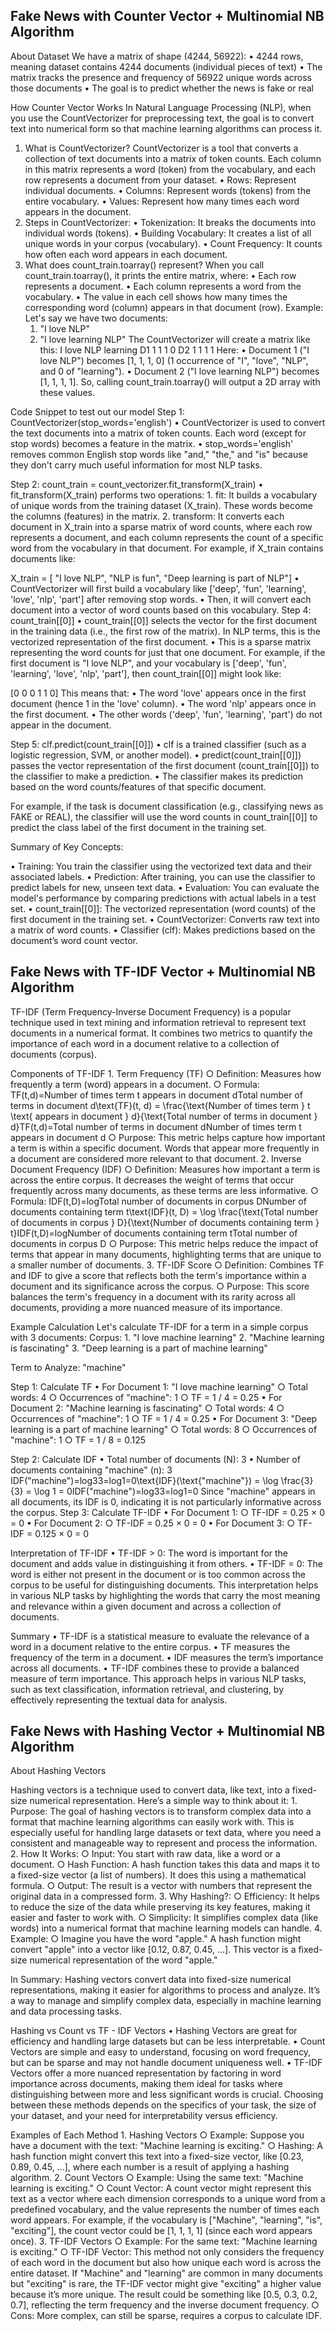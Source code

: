 ## Fake News with Counter Vector + Multinomial NB Algorithm

About Dataset
We have a matrix of shape (4244, 56922):
	• 4244 rows, meaning dataset contains 4244 documents (individual pieces of text)
	• The matrix tracks the presence and frequency of 56922 unique words across those documents
	• The goal is to predict whether the news is fake or real


How Counter Vector Works
In Natural Language Processing (NLP), when you use the CountVectorizer for preprocessing text, the goal is to convert text into numerical form so that machine learning algorithms can process it. 

1. What is CountVectorizer?
CountVectorizer is a tool that converts a collection of text documents into a matrix of token counts. Each column in this matrix represents a word (token) from the vocabulary, and each row represents a document from your dataset.
	• Rows: Represent individual documents.
	• Columns: Represent words (tokens) from the entire vocabulary.
	• Values: Represent how many times each word appears in the document.
2. Steps in CountVectorizer:
	• Tokenization: It breaks the documents into individual words (tokens).
	• Building Vocabulary: It creates a list of all unique words in your corpus (vocabulary).
	• Count Frequency: It counts how often each word appears in each document.
3. What does count_train.toarray() represent?
When you call count_train.toarray(), it prints the entire matrix, where:
	• Each row represents a document.
	• Each column represents a word from the vocabulary.
	• The value in each cell shows how many times the corresponding word (column) appears in that document (row).
Example:
Let's say we have two documents:
	1. "I love NLP"
	2. "I love learning NLP"
The CountVectorizer will create a matrix like this:
	I	love	NLP	learning
D1	1	1	1	0
D2	1	1	1	1
Here:
	• Document 1 ("I love NLP") becomes [1, 1, 1, 0] (1 occurrence of "I", "love", "NLP", and 0 of "learning").
	• Document 2 ("I love learning NLP") becomes [1, 1, 1, 1].
So, calling count_train.toarray() will output a 2D array with these values.


Code Snippet to test out our model 
Step 1: CountVectorizer(stop_words='english')
	• CountVectorizer is used to convert the text documents into a matrix of token counts. Each word (except for stop words) becomes a feature in the matrix.
	• stop_words='english' removes common English stop words like "and," "the," and "is" because they don't carry much useful information for most NLP tasks.

Step 2: count_train = count_vectorizer.fit_transform(X_train)
	• fit_transform(X_train) performs two operations:
		1. fit: It builds a vocabulary of unique words from the training dataset (X_train). These words become the columns (features) in the matrix.
		2. transform: It converts each document in X_train into a sparse matrix of word counts, where each row represents a document, and each column represents the count of a specific word from the vocabulary in that document.
For example, if X_train contains documents like:

X_train = [
    "I love NLP",
    "NLP is fun",
    "Deep learning is part of NLP"]
	• CountVectorizer will first build a vocabulary like ['deep', 'fun', 'learning', 'love', 'nlp', 'part'] after removing stop words.
	• Then, it will convert each document into a vector of word counts based on this vocabulary.
Step 4: count_train[[0]]
	• count_train[[0]] selects the vector for the first document in the training data (i.e., the first row of the matrix). In NLP terms, this is the vectorized representation of the first document.
	• This is a sparse matrix representing the word counts for just that one document.
For example, if the first document is "I love NLP", and your vocabulary is ['deep', 'fun', 'learning', 'love', 'nlp', 'part'], then count_train[[0]] might look like:


[0 0 0 1 1 0]
This means that:
	• The word 'love' appears once in the first document (hence 1 in the 'love' column).
	• The word 'nlp' appears once in the first document.
	• The other words ('deep', 'fun', 'learning', 'part') do not appear in the document.

Step 5: clf.predict(count_train[[0]])
	• clf is a trained classifier (such as a logistic regression, SVM, or another model).
	• predict(count_train[[0]]) passes the vector representation of the first document (count_train[[0]]) to the classifier to make a prediction.
	• The classifier makes its prediction based on the word counts/features of that specific document.

For example, if the task is document classification (e.g., classifying news as FAKE or REAL), the classifier will use the word counts in count_train[[0]] to predict the class label of the first document in the training set.

Summary of Key Concepts:

• Training: You train the classifier using the vectorized text data and their associated labels.
• Prediction: After training, you can use the classifier to predict labels for new, unseen text data.
• Evaluation: You can evaluate the model's performance by comparing predictions with actual labels in a test set.
• count_train[[0]]: The vectorized representation (word counts) of the first document in the training set.
• CountVectorizer: Converts raw text into a matrix of word counts.
• Classifier (clf): Makes predictions based on the document’s word count vector.

## Fake News with TF-IDF Vector + Multinomial NB Algorithm

TF-IDF (Term Frequency-Inverse Document Frequency) is a popular technique used in text mining and information retrieval to represent text documents in a numerical format. It combines two metrics to quantify the importance of each word in a document relative to a collection of documents (corpus).

Components of TF-IDF
	1. Term Frequency (TF)
		○ Definition: Measures how frequently a term (word) appears in a document.
		○ Formula: TF(t,d)=Number of times term t appears in document dTotal number of terms in document d\text{TF}(t, d) = \frac{\text{Number of times term } t \text{ appears in document } d}{\text{Total number of terms in document } d}TF(t,d)=Total number of terms in document dNumber of times term t appears in document d​
		○ Purpose: This metric helps capture how important a term is within a specific document. Words that appear more frequently in a document are considered more relevant to that document.
	2. Inverse Document Frequency (IDF)
		○ Definition: Measures how important a term is across the entire corpus. It decreases the weight of terms that occur frequently across many documents, as these terms are less informative.
		○ Formula: IDF(t,D)=log⁡Total number of documents in corpus DNumber of documents containing term t\text{IDF}(t, D) = \log \frac{\text{Total number of documents in corpus } D}{\text{Number of documents containing term } t}IDF(t,D)=logNumber of documents containing term tTotal number of documents in corpus D​
		○ Purpose: This metric helps reduce the impact of terms that appear in many documents, highlighting terms that are unique to a smaller number of documents.
	3. TF-IDF Score
		○ Definition: Combines TF and IDF to give a score that reflects both the term's importance within a document and its significance across the corpus.
		○ Purpose: This score balances the term's frequency in a document with its rarity across all documents, providing a more nuanced measure of its importance.

Example Calculation
Let's calculate TF-IDF for a term in a simple corpus with 3 documents:
Corpus:
	1. "I love machine learning"
	2. "Machine learning is fascinating"
	3. "Deep learning is a part of machine learning"

Term to Analyze: "machine"

Step 1: Calculate TF
	• For Document 1: "I love machine learning"
		○ Total words: 4
		○ Occurrences of "machine": 1
		○ TF = 1 / 4 = 0.25
	• For Document 2: "Machine learning is fascinating"
		○ Total words: 4
		○ Occurrences of "machine": 1
		○ TF = 1 / 4 = 0.25
	• For Document 3: "Deep learning is a part of machine learning"
		○ Total words: 8
		○ Occurrences of "machine": 1
		○ TF = 1 / 8 = 0.125

Step 2: Calculate IDF
	• Total number of documents (N): 3
	• Number of documents containing "machine" (n): 3
IDF("machine")=log⁡33=log⁡1=0\text{IDF}(\text{"machine"}) = \log \frac{3}{3} = \log 1 = 0IDF("machine")=log33​=log1=0
Since "machine" appears in all documents, its IDF is 0, indicating it is not particularly informative across the corpus.
Step 3: Calculate TF-IDF
	• For Document 1:
		○ TF-IDF = 0.25 × 0 = 0
	• For Document 2:
		○ TF-IDF = 0.25 × 0 = 0
	• For Document 3:
		○ TF-IDF = 0.125 × 0 = 0

Interpretation of TF-IDF 
	• TF-IDF > 0: The word is important for the document and adds value in distinguishing it from others.
	• TF-IDF = 0: The word is either not present in the document or is too common across the corpus to be useful for distinguishing documents.
This interpretation helps in various NLP tasks by highlighting the words that carry the most meaning and relevance within a given document and across a collection of documents.

Summary
	• TF-IDF is a statistical measure to evaluate the relevance of a word in a document relative to the entire corpus.
	• TF measures the frequency of the term in a document.
	• IDF measures the term’s importance across all documents.
	• TF-IDF combines these to provide a balanced measure of term importance.
This approach helps in various NLP tasks, such as text classification, information retrieval, and clustering, by effectively representing the textual data for analysis.

## Fake News with Hashing Vector + Multinomial NB Algorithm
About Hashing Vectors

Hashing vectors is a technique used to convert data, like text, into a fixed-size numerical representation. Here’s a simple way to think about it:
	1. Purpose: The goal of hashing vectors is to transform complex data into a format that machine learning algorithms can easily work with. This is especially useful for handling large datasets or text data, where you need a consistent and manageable way to represent and process the information.
	2. How It Works:
		○ Input: You start with raw data, like a word or a document.
		○ Hash Function: A hash function takes this data and maps it to a fixed-size vector (a list of numbers). It does this using a mathematical formula.
		○ Output: The result is a vector with numbers that represent the original data in a compressed form.
	3. Why Hashing?:
		○ Efficiency: It helps to reduce the size of the data while preserving its key features, making it easier and faster to work with.
		○ Simplicity: It simplifies complex data (like words) into a numerical format that machine learning models can handle.
	4. Example:
		○ Imagine you have the word "apple." A hash function might convert "apple" into a vector like [0.12, 0.87, 0.45, ...]. This vector is a fixed-size numerical representation of the word "apple."

In Summary: Hashing vectors convert data into fixed-size numerical representations, making it easier for algorithms to process and analyze. It’s a way to manage and simplify complex data, especially in machine learning and data processing tasks.

Hashing vs Count vs TF - IDF Vectors
	• Hashing Vectors are great for efficiency and handling large datasets but can be less interpretable.
	• Count Vectors are simple and easy to understand, focusing on word frequency, but can be sparse and may not handle document uniqueness well.
	• TF-IDF Vectors offer a more nuanced representation by factoring in word importance across documents, making them ideal for tasks where distinguishing between more and less significant words is crucial.
Choosing between these methods depends on the specifics of your task, the size of your dataset, and your need for interpretability versus efficiency.

Examples of Each Method
	1. Hashing Vectors
		○ Example: Suppose you have a document with the text: "Machine learning is exciting."
		○ Hashing: A hash function might convert this text into a fixed-size vector, like [0.23, 0.89, 0.45, ...], where each number is a result of applying a hashing algorithm.
	2. Count Vectors
		○ Example: Using the same text: "Machine learning is exciting."
		○ Count Vector: A count vector might represent this text as a vector where each dimension corresponds to a unique word from a predefined vocabulary, and the value represents the number of times each word appears. For example, if the vocabulary is ["Machine", "learning", "is", "exciting"], the count vector could be [1, 1, 1, 1] (since each word appears once).
	3. TF-IDF Vectors
		○ Example: For the same text: "Machine learning is exciting."
		○ TF-IDF Vector: This method not only considers the frequency of each word in the document but also how unique each word is across the entire dataset. If "Machine" and "learning" are common in many documents but "exciting" is rare, the TF-IDF vector might give "exciting" a higher value because it’s more unique. The result could be something like [0.5, 0.3, 0.2, 0.7], reflecting the term frequency and the inverse document frequency.
		○ Cons: More complex, can still be sparse, requires a corpus to calculate IDF.





